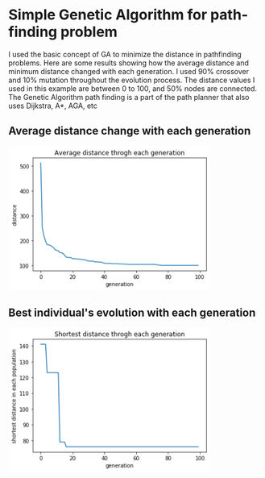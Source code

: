 # Simple Genetic Algorithm for path-finding problem

I used the basic concept of GA to minimize the distance in pathfinding problems. Here are some results showing how the average 
distance and minimum distance changed with each generation. I used 90% crossover and 10% mutation throughout the evolution 
process. The distance values I used in this example are between 0 to 100, and 50% nodes are connected. 
The Genetic Algorithm path finding is a part of the path planner that also uses Dijkstra, A*, AGA, etc 

## Average distance change with each generation
<img src="average.png" width="400"/>

## Best individual's evolution with each generation
<img src="shortest.png" width="400"/>

